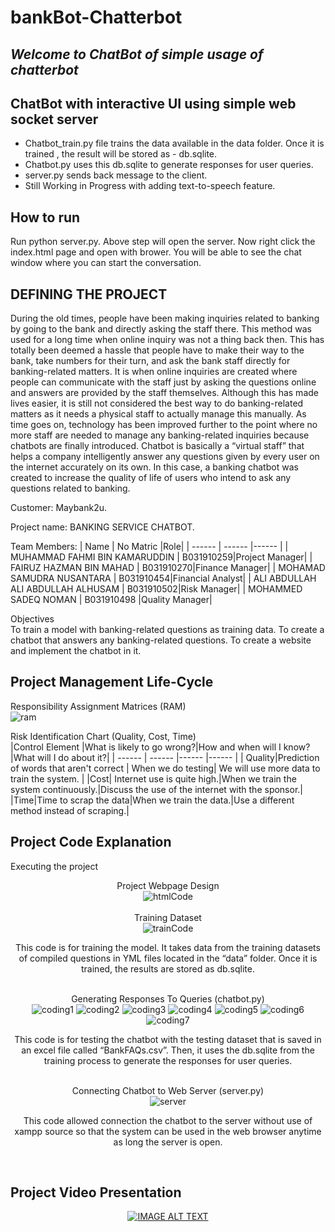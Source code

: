 # bankBot-Chatterbot
## _Welcome to ChatBot of simple usage of chatterbot_


## ChatBot with interactive UI using simple web socket server
- Chatbot_train.py file trains the data available in the data folder. Once it is trained , the result will be stored as - db.sqlite.
- Chatbot.py uses this db.sqlite to generate responses for user queries.
- server.py sends back message to the client.
- Still Working in Progress with adding text-to-speech feature.

## How to run
Run python server.py.
Above step will open the server. Now right click the index.html page and open with brower. You will be able to see the chat window where you can start the conversation.

## DEFINING THE PROJECT

During the old times, people have been making inquiries related to banking by going to the bank and directly asking the staff there. This method was used for a long time when online inquiry was not a thing back then. This has totally been deemed a hassle that people have to make their way to the bank, take numbers for their turn, and ask the bank staff directly for banking-related matters. It is when online inquiries are created where people can communicate with the staff just by asking the questions online and answers are provided by the staff themselves. Although this has made lives easier, it is still not considered the best way to do banking-related matters as it needs a physical staff to actually manage this manually. As time goes on, technology has been improved further to the point where no more staff are needed to manage any banking-related inquiries because chatbots are finally introduced. Chatbot is basically a “virtual staff” that helps a company intelligently answer any questions given by every user on the internet accurately on its own. In this case, a banking chatbot was created to increase the quality of life of users who intend to ask any questions related to banking.

Customer: Maybank2u.</br>

Project name: BANKING SERVICE CHATBOT.</br>

Team Members:
| Name | No Matric |Role|
| ------ | ------ |------ |
| MUHAMMAD FAHMI BIN KAMARUDDIN | B031910259|Project Manager|
| FAIRUZ HAZMAN BIN MAHAD   | B031910270|Finance Manager|
| MOHAMAD SAMUDRA NUSANTARA | B031910454|Financial Analyst|
| ALI ABDULLAH ALI ABDULLAH ALHUSAM | B031910502|Risk Manager|
| MOHAMMED SADEQ NOMAN  |  B031910498 |Quality Manager|
	
Objectives</br>
To train a model with banking-related questions as training data.
To create a chatbot that answers any banking-related questions.
To create a website and implement the chatbot in it.

## Project Management Life-Cycle
Responsibility Assignment Matrices (RAM) </br>
<img src="ram.JPG" alt="ram"/>

Risk Identification Chart (Quality, Cost, Time)</br>
|Control Element |What is likely to go wrong?|How and when will I know?|What will I do about it?|
| ------ | ------ |------ |------ |
|  Quality|Prediction of words that aren't correct | When we do testing| We will use more data to train the system. |
|Cost| Internet use is quite high.|When we train the system continuously.|Discuss the use of the internet with the sponsor.|
|Time|Time to scrap the data|When we train the data.|Use a different method instead of scraping.|

## Project Code Explanation
Executing the project</br>
<div align="center">
Project Webpage Design</br>
<img src="/video/homepage.png" alt="htmlCode"/>
</div>
</br>
<div align="center">
Training Dataset</br>
<img src="/video/chatbotTrain.png" alt="trainCode"/>
<p>This code is for training the model. It takes data from the training datasets of compiled questions in YML files located in the “data” folder. Once it is trained, the results are stored as db.sqlite.</p>
</div>
</br>
<div align="center">
Generating Responses To Queries (chatbot.py)</br>
<img src="/video/chatbot1.png" alt="coding1"/>
<img src="/video/chatbot2.png" alt="coding2"/>
<img src="/video/chatbot3.png" alt="coding3"/>
<img src="/video/chatbot4.png" alt="coding4"/>
<img src="/video/chatbot5.png" alt="coding5"/>
<img src="/video/chatbot6.png" alt="coding6"/>
<img src="/video/chatbot7.png" alt="coding7"/>
</br>
<p>This code is for testing the chatbot with the testing dataset that is saved in an excel file called “BankFAQs.csv”. Then, it uses the db.sqlite from the training process to generate the responses for user queries.</p>
</div>
</br>
<div align="center">
Connecting Chatbot to Web Server (server.py)</br>
<img src="/video/server.png" alt="server"/>
<p>This code allowed connection the chatbot to the server without use of xampp source so that the system can be used in the web browser anytime as long the server is open.</p>
</div></br>

## Project Video Presentation
<div align="center">
  <a href="https://youtu.be/mGz3YAYn5CQ"><img src="https://img.youtube.com/vi/mGz3YAYn5CQ/0.jpg" alt="IMAGE ALT TEXT"></a>
</div>
